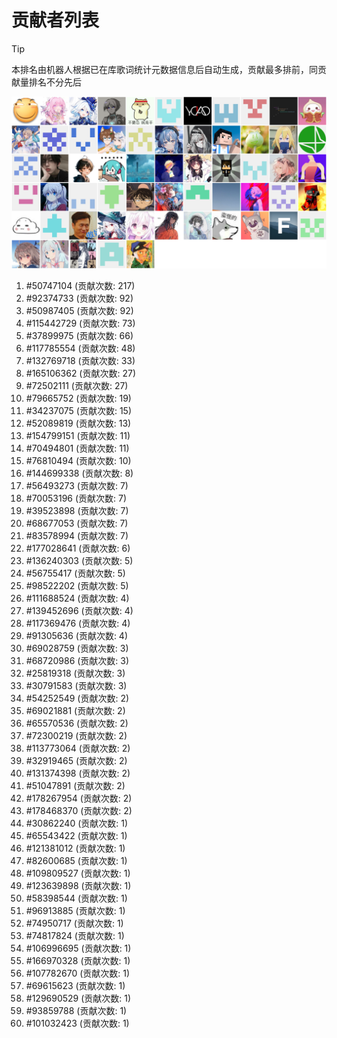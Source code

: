 # 贡献者列表

> [!TIP]
> 本排名由机器人根据已在库歌词统计元数据信息后自动生成，贡献最多排前，同贡献量排名不分先后

![贡献者头像画廊](./CONTRIBUTORS.svg)

1. #50747104 (贡献次数: 217)
2. #92374733 (贡献次数: 92)
3. #50987405 (贡献次数: 92)
4. #115442729 (贡献次数: 73)
5. #37899975 (贡献次数: 66)
6. #117785554 (贡献次数: 48)
7. #132769718 (贡献次数: 33)
8. #165106362 (贡献次数: 27)
9. #72502111 (贡献次数: 27)
10. #79665752 (贡献次数: 19)
11. #34237075 (贡献次数: 15)
12. #52089819 (贡献次数: 13)
13. #154799151 (贡献次数: 11)
14. #70494801 (贡献次数: 11)
15. #76810494 (贡献次数: 10)
16. #144699338 (贡献次数: 8)
17. #56493273 (贡献次数: 7)
18. #70053196 (贡献次数: 7)
19. #39523898 (贡献次数: 7)
20. #68677053 (贡献次数: 7)
21. #83578994 (贡献次数: 7)
22. #177028641 (贡献次数: 6)
23. #136240303 (贡献次数: 5)
24. #56755417 (贡献次数: 5)
25. #98522202 (贡献次数: 5)
26. #111688524 (贡献次数: 4)
27. #139452696 (贡献次数: 4)
28. #117369476 (贡献次数: 4)
29. #91305636 (贡献次数: 4)
30. #69028759 (贡献次数: 3)
31. #68720986 (贡献次数: 3)
32. #25819318 (贡献次数: 3)
33. #30791583 (贡献次数: 3)
34. #54252549 (贡献次数: 2)
35. #69021881 (贡献次数: 2)
36. #65570536 (贡献次数: 2)
37. #72300219 (贡献次数: 2)
38. #113773064 (贡献次数: 2)
39. #32919465 (贡献次数: 2)
40. #131374398 (贡献次数: 2)
41. #51047891 (贡献次数: 2)
42. #178267954 (贡献次数: 2)
43. #178468370 (贡献次数: 2)
44. #30862240 (贡献次数: 1)
45. #65543422 (贡献次数: 1)
46. #121381012 (贡献次数: 1)
47. #82600685 (贡献次数: 1)
48. #109809527 (贡献次数: 1)
49. #123639898 (贡献次数: 1)
50. #58398544 (贡献次数: 1)
51. #96913885 (贡献次数: 1)
52. #74950717 (贡献次数: 1)
53. #74817824 (贡献次数: 1)
54. #106996695 (贡献次数: 1)
55. #166970328 (贡献次数: 1)
56. #107782670 (贡献次数: 1)
57. #69615623 (贡献次数: 1)
58. #129690529 (贡献次数: 1)
59. #93859788 (贡献次数: 1)
60. #101032423 (贡献次数: 1)
